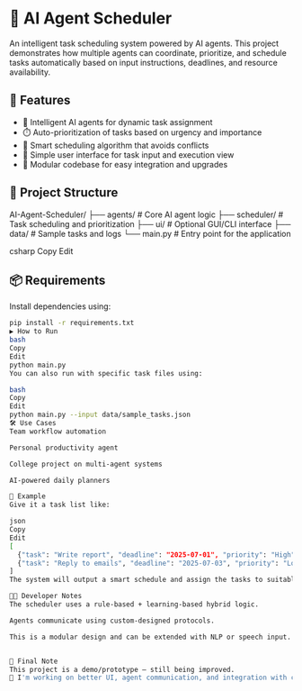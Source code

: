 # 🧠 AI Agent Scheduler

An intelligent task scheduling system powered by AI agents. This project demonstrates how multiple agents can coordinate, prioritize, and schedule tasks automatically based on input instructions, deadlines, and resource availability.

## 🚀 Features
- 🤖 Intelligent AI agents for dynamic task assignment
- ⏱️ Auto-prioritization of tasks based on urgency and importance
- 📅 Smart scheduling algorithm that avoids conflicts
- 💬 Simple user interface for task input and execution view
- 🧩 Modular codebase for easy integration and upgrades

## 📁 Project Structure
AI-Agent-Scheduler/
├── agents/ # Core AI agent logic
├── scheduler/ # Task scheduling and prioritization
├── ui/ # Optional GUI/CLI interface
├── data/ # Sample tasks and logs
└── main.py # Entry point for the application

csharp
Copy
Edit

## 📦 Requirements

Install dependencies using:

```bash
pip install -r requirements.txt
▶️ How to Run
bash
Copy
Edit
python main.py
You can also run with specific task files using:

bash
Copy
Edit
python main.py --input data/sample_tasks.json
🛠️ Use Cases
Team workflow automation

Personal productivity agent

College project on multi-agent systems

AI-powered daily planners

🧪 Example
Give it a task list like:

json
Copy
Edit
[
  {"task": "Write report", "deadline": "2025-07-01", "priority": "High"},
  {"task": "Reply to emails", "deadline": "2025-07-03", "priority": "Low"}
]
The system will output a smart schedule and assign the tasks to suitable agents.

🧑‍💻 Developer Notes
The scheduler uses a rule-based + learning-based hybrid logic.

Agents communicate using custom-designed protocols.

This is a modular design and can be extended with NLP or speech input.


🏁 Final Note
This project is a demo/prototype — still being improved.
🔧 I'm working on better UI, agent communication, and integration with calendar APIs.
